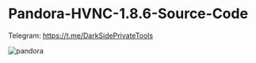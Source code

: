# Pandora-HVNC-1.8.6-Source-Code

Telegram: https://t.me/DarkSidePrivateTools

![pandora](https://user-images.githubusercontent.com/130447144/231118275-52524704-2738-4977-9292-5ba920fa0d5f.png)
